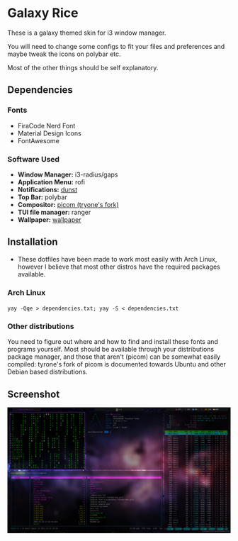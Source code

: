 # Galaxy Rice

These is a galaxy themed skin for i3 window manager.

You will need to change some configs to fit your files and preferences and maybe tweak the icons on polybar etc. 

Most of the other things should be self explanatory.

## Dependencies

### Fonts

- FiraCode Nerd Font
- Material Design Icons
- FontAwesome

### Software Used
- **Window Manager:** i3-radius/gaps
- **Application Menu:** rofi 
- **Notifications:** [dunst](https://github.com/dunst-project/dunst)
- **Top Bar:** polybar
- **Compositor:** [picom (tryone's fork)](https://github.com/tryone/compton) 
- **TUI file manager:** ranger 
- **Wallpaper:** [wallpaper](https://github.com/UwUham/galaxy-rice-dots/raw/main/wallpaper.jpg)

## Installation
- These dotfiles have been made to work most easily with Arch Linux, however I believe that most other distros have the required packages available.

### Arch Linux
`yay -Qqe > dependencies.txt; yay -S < dependencies.txt`

### Other distributions
You need to figure out where and how to find and install these fonts and
programs yourself. Most should be available through your distributions package
manager, and those that aren't (picom) can be somewhat easily compiled:
tyrone's fork of picom is documented towards Ubuntu and other Debian based
distributions.

## Screenshot

<img src="screenshot.png"></img>
